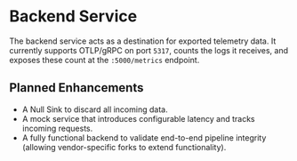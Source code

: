 # Backend Service

The backend service acts as a destination for exported telemetry data. It
currently supports OTLP/gRPC on port `5317`, counts the logs it receives, and
exposes these count at the `:5000/metrics` endpoint.

## Planned Enhancements

- A Null Sink to discard all incoming data.
- A mock service that introduces configurable latency and tracks incoming
  requests.
- A fully functional backend to validate end-to-end pipeline integrity (allowing
  vendor-specific forks to extend functionality).
